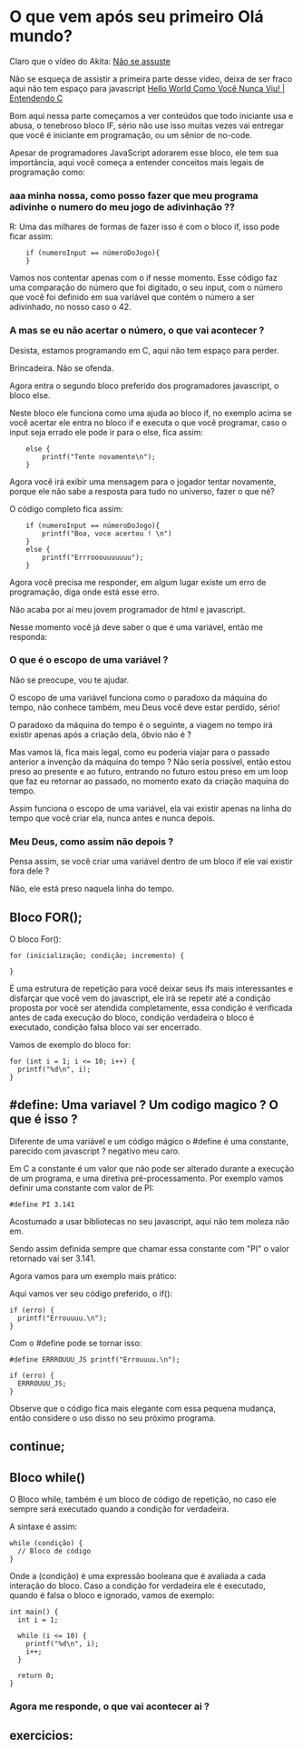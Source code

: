 # O que vem após seu primeiro Olá mundo? 

Claro que o vídeo do Akita: [Não se assuste](https://www.youtube.com/watch?v=YyWMN_0g3BQ&t=358s&ab_channel=FabioAkita)

Não se esqueça de assistir a primeira parte desse video, deixa de ser fraco aqui não tem espaço para javascript [Hello World Como Você Nunca Viu! | Entendendo C
](https://www.youtube.com/watch?v=Gp2m8ZuXoPg&ab_channel=FabioAkita)


Bom aqui nessa parte começamos a ver conteúdos que todo iniciante usa e abusa, o tenebroso bloco IF, sério não use isso muitas vezes vai entregar que você é iniciante em programação, ou um sênior de no-code.

Apesar de programadores JavaScript adorarem esse bloco, ele tem sua importância, aqui você começa a entender conceitos mais legais de programação como:

### aaa minha nossa, como posso fazer que meu programa adivinhe o numero do meu jogo de adivinhação ??

R: Uma das milhares de formas de fazer isso é com o bloco if, isso pode ficar assim:

```
    if (numeroInput == númeroDoJogo){
    }
```

Vamos nos contentar apenas com o if nesse momento. Esse código faz uma comparação do número que foi digitado, o seu input, com o número que você foi definido em sua variável que contém o número a ser adivinhado, no nosso caso o 42.

### A mas se eu não acertar o número, o que vai acontecer ?

Desista, estamos programando em C, aqui não tem espaço para perder.

Brincadeira. Não se ofenda.

Agora entra o segundo bloco preferido dos programadores javascript, o bloco else.

Neste bloco ele funciona como uma ajuda ao bloco if, no exemplo acima se você acertar ele entra no bloco if e executa o que você programar, caso o input seja errado ele pode ir para o else, fica assim:

```
    else {
        printf("Tente novamente\n");
    }
```

Agora você irá exibir uma mensagem para o jogador tentar novamente, porque ele não sabe a resposta para tudo no universo, fazer o que né?

O código completo fica assim: 

```
    if (numeroInput == númeroDoJogo){
        printf("Boa, voce acertou ! \n")
    }
    else {
        printf("Errrooouuuuuuu");
    }
```

Agora você precisa me responder, em algum lugar existe um erro de programação, diga onde está esse erro.

Não acaba por aí meu jovem programador de html e javascript.


Nesse momento você já deve saber o que é uma variável, então me responda:

### O que é o escopo de uma variável ?

Não se preocupe, vou te ajudar.

O escopo de uma variável funciona como o paradoxo da máquina do tempo, não conhece também, meu Deus você deve estar perdido, sério!

O paradoxo da máquina do tempo é o seguinte, a viagem no tempo irá existir apenas após a criação dela, óbvio não é ?

Mas vamos lá, fica mais legal, como eu poderia viajar para o passado anterior a invenção da máquina do tempo ? Não seria possível, então estou preso ao presente e ao futuro, entrando no futuro estou preso em um loop que faz eu retornar ao passado, no momento exato da criação maquina do tempo.

Assim funciona o escopo de uma variável, ela vai existir apenas na linha do tempo que você criar ela, nunca antes e nunca depois. 

### Meu Deus, como assim não depois ?

Pensa assim, se você criar uma variável dentro de um bloco if ele vai existir fora dele ? 

Não, ele está preso naquela linha do tempo.


## Bloco FOR();

O bloco For():

```
for (inicialização; condição; incremento) {

}
```

É uma estrutura de repetição para você deixar seus ifs mais interessantes e disfarçar que você vem do javascript, ele irá se repetir até a condição proposta por você ser atendida completamente, essa condição é verificada antes de cada execução do bloco, condição verdadeira o bloco é executado, condição falsa bloco vai ser encerrado.


Vamos de exemplo do bloco for:
```
for (int i = 1; i <= 10; i++) {
  printf("%d\n", i);
}
```

## #define: Uma variavel ? Um codigo magico ? O que é isso ?

Diferente de uma variável e um código mágico o #define é uma constante, parecido com javascript ? negativo meu caro.

Em C a constante é um valor que não pode ser alterado durante a execução de um programa, e uma diretiva pré-processamento.
Por exemplo vamos definir uma constante com valor de PI: 

```
#define PI 3.141
```

Acostumado a usar bibliotecas no seu javascript, aqui não tem moleza não em.


Sendo assim definida sempre que chamar essa constante com "PI" o valor retornado vai ser 3.141.

Agora vamos para um exemplo mais prático:

Aqui vamos ver seu código preferido, o if():


```
if (erro) {
  printf("Errouuuu.\n");
}
```

Com o #define pode se tornar isso:

```
#define ERRROUUU_JS printf("Errouuuu.\n");

if (erro) {
  ERRROUUU_JS;
}
```

Observe que o código fica mais elegante com essa pequena mudança, então considere o uso disso no seu próximo programa.



## continue;


## Bloco while()

O Bloco while, também é um bloco de código de repetição, no caso ele sempre será executado quando a condição for verdadeira.

A sintaxe é assim:

```
while (condição) {
  // Bloco de código
}
```

Onde a (condição) é uma expressão booleana que é avaliada a cada interação do bloco. Caso a condição for verdadeira ele é executado, quando é falsa o bloco e ignorado, vamos de exemplo:

```
int main() {
  int i = 1;

  while (i <= 10) {
    printf("%d\n", i);
    i++;
  }

  return 0;
}
```

### Agora me responde, o que vai acontecer ai ?



## exercicios: 